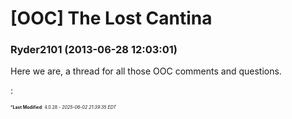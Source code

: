 # [OOC] The Lost Cantina

### **Ryder2101** (2013-06-28 12:03:01)

Here we are, a thread for all those OOC comments and questions.
<!-- s:duel: -->:<!-- s:duel: -->



<span style="font-size: 0.5em;">***Last Modified**: 4.0.28 - *2025-06-02 21:39:35 EDT*</span>